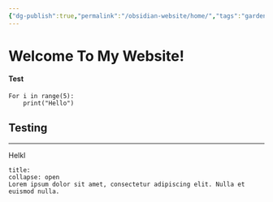 ```yaml
---
{"dg-publish":true,"permalink":"/obsidian-website/home/","tags":"gardenEntry"}
---
```


# Welcome To My Website!
#### Test

```jupyter
For i in range(5):
	print("Hello")
```

## Testing

---

Helkl

```ad-note
title: 
collapse: open
Lorem ipsum dolor sit amet, consectetur adipiscing elit. Nulla et euismod nulla. 
```